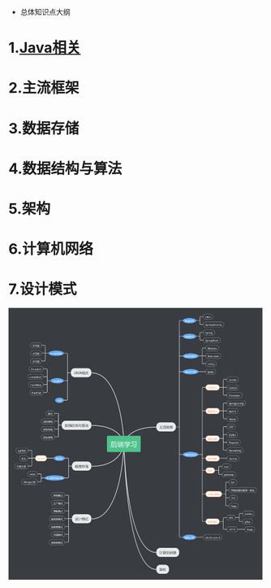 - 总体知识点大纲

# 1.[Java相关](./Java相关)  

# 2.主流框架  
# 3.数据存储  
# 4.数据结构与算法  
# 5.架构  
# 6.计算机网络  
# 7.设计模式  

![](./image/Java知识点.png)